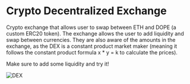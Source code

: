 # Crypto Decentralized Exchange

Crypto exchange that allows user to swap between ETH and DOPE (a custom ERC20 token).
The exchange allows the user to add liquidity and swap between currencies. They are 
also aware of the amounts in the exchange, as the DEX is a constant product market maker
(meaning it follows the constant product formula x * y = k to calculate the prices).

Make sure to add some liquidity and try it!

![DEX](https://i.ibb.co/XbmCP0H/dex-1.png)

